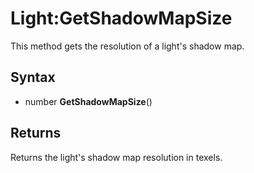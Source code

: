 # Light:GetShadowMapSize

This method gets the resolution of a light's shadow map.

## Syntax

- number **GetShadowMapSize**()

## Returns

Returns the light's shadow map resolution in texels.
